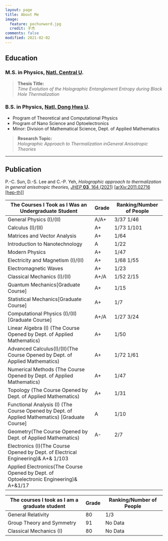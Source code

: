 ```yaml
---
layout: page
title: About Me
image:
  feature: pochunword.jpg
  credit: 子杰
comments: false
modified: 2021-02-02
---
```

## Education
### M.S. in Physics, [Natl. Central U](https://www.phy.ncu.edu.tw/en/%E9%A6%96%E9%A0%81-english/).

> **Thesis Title:** <br />
*Time Evolution of the Holographic Entanglement Entropy during Black Hole Thermalization*


### B.S. in Physics, [Natl. Dong Hwa U](https://phys.ndhu.edu.tw/).
- Program of Theoretical and Computational Physics
- Program of Nano Science and Optoelectronics
- Minor: Division of Mathematical Science, Dept. of Applied Mathematics

> **Research Topic:** <br />
*Holographic Approach to Thermalization inGeneral Anisotropic Theories*


---
## Publication
P.-C. Sun, D.-S. Lee and C.-P. Yeh, *Holographic approach to thermalization in general anisotropic theories,* [*JHEP* **03**, 164 (2021)](https://doi.org/10.1007/JHEP03(2021)164) [[arXiv:2011.02716 [hep-th]](https://inspirehep.net/literature/1828509)]


| The Courses I Took as I Was an Undergraduate Student |  Grade |  Ranking/Number of People  |
|--------------------------------------------------------------------------------|--------|----------------------------|
|General Physics (I)/(II)                                                        |  A/A+  |  3/37  1/46                | 
|Calculus (I)/(II)                                                               |A+      |  1/73   1/101              |
|Matrices and Vector Analysis                                                    | A+     | 1/64                       |
|Introduction to Nanotechnology                                                  | A      | 1/22                       |
|Modern Physics                     |  A+   | 1/47  |
|Electricity and Magnetism (I)/(II) | A+ | 1/68   1/55 |
|Electromagnetic Waves   | A+    | 1/23 |
|Classical Mechanics (I)/(II)|  A+/A    | 1/52  2/15|
|Quantum Mechanics[Graduate Course]| A+    | 1/15 |
|Statistical Mechanics[Graduate Course]| A+    | 1/7 |
|Computational Physics (I)/(II)[Graduate Course]| A+/A    | 1/27    3/24 |
|Linear Algebra (I) (The Course Opened by Dept. of Applied Mathematics) | A+    | 1/50 |
|Advanced Calculus(I)/(II)(The Course Opened by Dept. of Applied Mathematics) | A+| 1/72  1/61 |
|Numerical Methods (The Course Opened by Dept. of Applied Mathematics) | A+    | 1/47 |
|Topology (The Course Opened by Dept. of Applied Mathematics) | A+    | 1/31 |
|Functional Analysis (I) (The Course Opened by Dept. of Applied Mathematics) [Graduate Course] | A     | 1/10 |
|Geometry(The Course Opened by Dept. of Applied Mathematics) | A-   | 2/7 |
|Electronics (I)(The Course Opened by Dept. of Electrical Engineering)& A+& 1/103  |
|Applied Electronics(The Course Opened by Dept. of Optoelectronic Engineering)& A+&1/17  |

|The courses I took as I am a graduate student |  Grade  |   Ranking/Number of People  |
|------------------------------------------------|--------|----------------------------|
|General Relativity |  80  | 1/3  |
|Group Theory and Symmetry |  91    |   No Data |
|Classical Mechanics (I)   |  80   |   No Data  |
